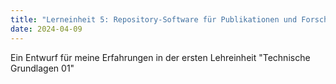 ```yaml
---
title: "Lerneinheit 5: Repository-Software für Publikationen und Forschungsdaten"
date: 2024-04-09
---
```


Ein Entwurf für meine Erfahrungen in der ersten Lehreinheit "Technische Grundlagen 01"
